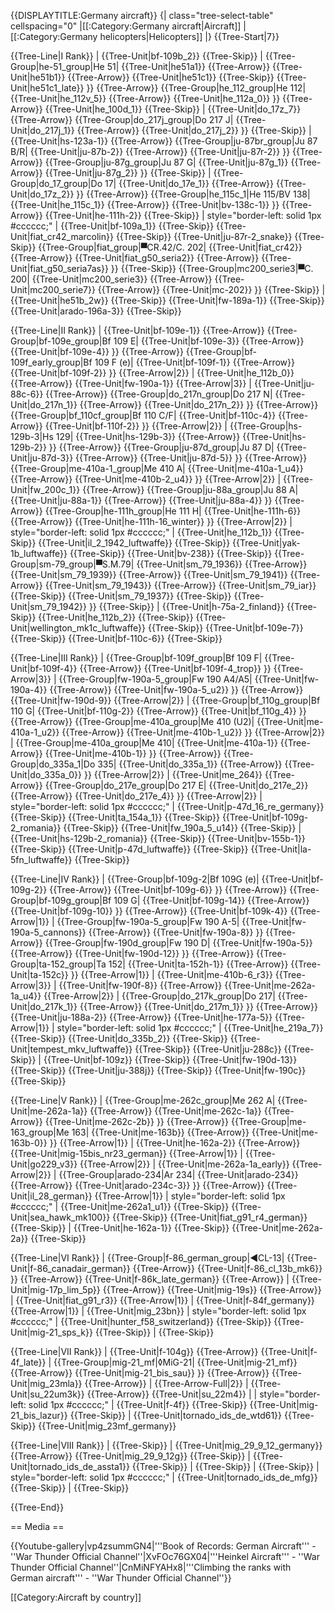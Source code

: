 {{DISPLAYTITLE:Germany aircraft}}
{| class="tree-select-table" cellspacing="0"
|[[:Category:Germany aircraft|Aircraft]]
|[[:Category:Germany helicopters|Helicopters]]
|}
{{Tree-Start|7}}

{{Tree-Line|I Rank}}
|
{{Tree-Unit|bf-109b_2}}
{{Tree-Skip}}
|
{{Tree-Group|he-51_group|He 51|
  {{Tree-Unit|he51a1}}
{{Tree-Arrow}}
{{Tree-Unit|he51b1}}
{{Tree-Arrow}}
{{Tree-Unit|he51c1}}
{{Tree-Skip}}
{{Tree-Unit|he51c1_late}}
}}
{{Tree-Arrow}}
{{Tree-Group|he_112_group|He 112|
  {{Tree-Unit|he_112v_5}}
{{Tree-Arrow}}
{{Tree-Unit|he_112a_0}}
}}
{{Tree-Arrow}}
{{Tree-Unit|he_100d_1}}
{{Tree-Skip}}
|
{{Tree-Unit|do_17z_7}}
{{Tree-Arrow}}
{{Tree-Group|do_217j_group|Do 217 J|
  {{Tree-Unit|do_217j_1}}
{{Tree-Arrow}}
{{Tree-Unit|do_217j_2}}
}}
{{Tree-Skip}}
|
{{Tree-Unit|hs-123a-1}}
{{Tree-Arrow}}
{{Tree-Group|ju-87br_group|Ju 87 B/R|
  {{Tree-Unit|ju-87b-2}}
{{Tree-Arrow}}
{{Tree-Unit|ju-87r-2}}
}}
{{Tree-Arrow}}
{{Tree-Group|ju-87g_group|Ju 87 G|
  {{Tree-Unit|ju-87g_1}}
{{Tree-Arrow}}
{{Tree-Unit|ju-87g_2}}
}}
{{Tree-Skip}}
|
{{Tree-Group|do_17_group|Do 17|
  {{Tree-Unit|do_17e_1}}
{{Tree-Arrow}}
{{Tree-Unit|do_17z_2}}
}}
{{Tree-Arrow}}
{{Tree-Group|he_115c_1|He 115/BV 138|
  {{Tree-Unit|he_115c_1}}
{{Tree-Arrow}}
{{Tree-Unit|bv-138c-1}}
}}
{{Tree-Arrow}}
{{Tree-Unit|he-111h-2}}
{{Tree-Skip}}
| style="border-left: solid 1px #cccccc;" |
{{Tree-Unit|bf-109a_1}}
{{Tree-Skip}}
{{Tree-Unit|fiat_cr42_marcolin}}
{{Tree-Skip}}
{{Tree-Unit|ju-87r-2_snake}}
{{Tree-Skip}}
{{Tree-Group|fiat_group|▀CR.42/C. 202|
  {{Tree-Unit|fiat_cr42}}
{{Tree-Arrow}}
{{Tree-Unit|fiat_g50_seria2}}
{{Tree-Arrow}}
{{Tree-Unit|fiat_g50_seria7as}}
}}
{{Tree-Skip}}
{{Tree-Group|mc200_serie3|▀C. 200|
  {{Tree-Unit|mc200_serie3}}
{{Tree-Arrow}}
{{Tree-Unit|mc200_serie7}}
{{Tree-Arrow}}
{{Tree-Unit|mc-202}}
}}
{{Tree-Skip}}
|
{{Tree-Unit|he51b_2w}}
{{Tree-Skip}}
{{Tree-Unit|fw-189a-1}}
{{Tree-Skip}}
{{Tree-Unit|arado-196a-3}}
{{Tree-Skip}}

{{Tree-Line|II Rank}}
|
{{Tree-Unit|bf-109e-1}}
{{Tree-Arrow}}
{{Tree-Group|bf-109e_group|Bf 109 E|
  {{Tree-Unit|bf-109e-3}}
{{Tree-Arrow}}
{{Tree-Unit|bf-109e-4}}
}}
{{Tree-Arrow}}
{{Tree-Group|bf-109f_early_group|Bf 109 F (e)|
  {{Tree-Unit|bf-109f-1}}
{{Tree-Arrow}}
{{Tree-Unit|bf-109f-2}}
}}
{{Tree-Arrow|2}}
|
{{Tree-Unit|he_112b_0}}
{{Tree-Arrow}}
{{Tree-Unit|fw-190a-1}}
{{Tree-Arrow|3}}
|
{{Tree-Unit|ju-88c-6}}
{{Tree-Arrow}}
{{Tree-Group|do_217n_group|Do 217 N|
  {{Tree-Unit|do_217n_1}}
{{Tree-Arrow}}
{{Tree-Unit|do_217n_2}}
}}
{{Tree-Arrow}}
{{Tree-Group|bf_110cf_group|Bf 110 C/F|
  {{Tree-Unit|bf-110c-4}}
{{Tree-Arrow}}
{{Tree-Unit|bf-110f-2}}
}}
{{Tree-Arrow|2}}
|
{{Tree-Group|hs-129b-3|Hs 129|
  {{Tree-Unit|hs-129b-3}}
{{Tree-Arrow}}
{{Tree-Unit|hs-129b-2}}
}}
{{Tree-Arrow}}
{{Tree-Group|ju-87d_group|Ju 87 D|
  {{Tree-Unit|ju-87d-3}}
{{Tree-Arrow}}
{{Tree-Unit|ju-87d-5}}
}}
{{Tree-Arrow}}
{{Tree-Group|me-410a-1_group|Me 410 A|
  {{Tree-Unit|me-410a-1_u4}}
{{Tree-Arrow}}
{{Tree-Unit|me-410b-2_u4}}
}}
{{Tree-Arrow|2}}
|
{{Tree-Unit|fw_200c_1}}
{{Tree-Arrow}}
{{Tree-Group|ju-88a_group|Ju 88 A|
  {{Tree-Unit|ju-88a-1}}
{{Tree-Arrow}}
{{Tree-Unit|ju-88a-4}}
}}
{{Tree-Arrow}}
{{Tree-Group|he-111h_group|He 111 H|
  {{Tree-Unit|he-111h-6}}
{{Tree-Arrow}}
{{Tree-Unit|he-111h-16_winter}}
}}
{{Tree-Arrow|2}}
| style="border-left: solid 1px #cccccc;" |
{{Tree-Unit|he_112b_1}}
{{Tree-Skip}}
{{Tree-Unit|il_2_1942_luftwaffe}}
{{Tree-Skip}}
{{Tree-Unit|yak-1b_luftwaffe}}
{{Tree-Skip}}
{{Tree-Unit|bv-238}}
{{Tree-Skip}}
{{Tree-Group|sm-79_group|▀S.M.79|
  {{Tree-Unit|sm_79_1936}}
{{Tree-Arrow}}
{{Tree-Unit|sm_79_1939}}
{{Tree-Arrow}}
{{Tree-Unit|sm_79_1941}}
{{Tree-Arrow}}
{{Tree-Unit|sm_79_1943}}
{{Tree-Arrow}}
{{Tree-Unit|sm_79_iar}}
{{Tree-Skip}}
{{Tree-Unit|sm_79_1937}}
{{Tree-Skip}}
{{Tree-Unit|sm_79_1942}}
}}
{{Tree-Skip}}
|
{{Tree-Unit|h-75a-2_finland}}
{{Tree-Skip}}
{{Tree-Unit|he_112b_2}}
{{Tree-Skip}}
{{Tree-Unit|wellington_mk1c_luftwaffe}}
{{Tree-Skip}}
{{Tree-Unit|bf-109e-7}}
{{Tree-Skip}}
{{Tree-Unit|bf-110c-6}}
{{Tree-Skip}}

{{Tree-Line|III Rank}}
|
{{Tree-Group|bf-109f_group|Bf 109 F|
  {{Tree-Unit|bf-109f-4}}
{{Tree-Arrow}}
{{Tree-Unit|bf-109f-4_trop}}
}}
{{Tree-Arrow|3}}
|
{{Tree-Group|fw-190a-5_group|Fw 190 A4/A5|
  {{Tree-Unit|fw-190a-4}}
{{Tree-Arrow}}
{{Tree-Unit|fw-190a-5_u2}}
}}
{{Tree-Arrow}}
{{Tree-Unit|fw-190d-9}}
{{Tree-Arrow|2}}
|
{{Tree-Group|bf_110g_group|Bf 110 G|
  {{Tree-Unit|bf-110g-2}}
{{Tree-Arrow}}
{{Tree-Unit|bf_110g_4}}
}}
{{Tree-Arrow}}
{{Tree-Group|me-410a_group|Me 410 (U2)|
  {{Tree-Unit|me-410a-1_u2}}
{{Tree-Arrow}}
{{Tree-Unit|me-410b-1_u2}}
}}
{{Tree-Arrow|2}}
|
{{Tree-Group|me-410a_group|Me 410|
  {{Tree-Unit|me-410a-1}}
{{Tree-Arrow}}
{{Tree-Unit|me-410b-1}}
}}
{{Tree-Arrow}}
{{Tree-Group|do_335a_1|Do 335|
  {{Tree-Unit|do_335a_1}}
{{Tree-Arrow}}
{{Tree-Unit|do_335a_0}}
}}
{{Tree-Arrow|2}}
|
{{Tree-Unit|me_264}}
{{Tree-Arrow}}
{{Tree-Group|do_217e_group|Do 217 E|
  {{Tree-Unit|do_217e_2}}
{{Tree-Arrow}}
{{Tree-Unit|do_217e_4}}
}}
{{Tree-Arrow|2}}
| style="border-left: solid 1px #cccccc;" |
{{Tree-Unit|p-47d_16_re_germany}}
{{Tree-Skip}}
{{Tree-Unit|ta_154a_1}}
{{Tree-Skip}}
{{Tree-Unit|bf-109g-2_romania}}
{{Tree-Skip}}
{{Tree-Unit|fw_190a_5_u14}}
{{Tree-Skip}}
|
{{Tree-Unit|hs-129b-2_romania}}
{{Tree-Skip}}
{{Tree-Unit|bv-155b-1}}
{{Tree-Skip}}
{{Tree-Unit|p-47d_luftwaffe}}
{{Tree-Skip}}
{{Tree-Unit|la-5fn_luftwaffe}}
{{Tree-Skip}}

{{Tree-Line|IV Rank}}
|
{{Tree-Group|bf-109g-2|Bf 109G (e)|
  {{Tree-Unit|bf-109g-2}}
{{Tree-Arrow}}
{{Tree-Unit|bf-109g-6}}
}}
{{Tree-Arrow}}
{{Tree-Group|bf-109g_group|Bf 109 G|
  {{Tree-Unit|bf-109g-14}}
{{Tree-Arrow}}
{{Tree-Unit|bf-109g-10}}
}}
{{Tree-Arrow}}
{{Tree-Unit|bf-109k-4}}
{{Tree-Arrow|1}}
|
{{Tree-Group|fw-190a-5_group|Fw 190 A-5|
  {{Tree-Unit|fw-190a-5_cannons}}
{{Tree-Arrow}}
{{Tree-Unit|fw-190a-8}}
}}
{{Tree-Arrow}}
{{Tree-Group|fw-190d_group|Fw 190 D|
  {{Tree-Unit|fw-190a-5}}
{{Tree-Arrow}}
{{Tree-Unit|fw-190d-12}}
}}
{{Tree-Arrow}}
{{Tree-Group|ta-152_group|Ta 152|
  {{Tree-Unit|ta-152h-1}}
{{Tree-Arrow}}
{{Tree-Unit|ta-152c}}
}}
{{Tree-Arrow|1}}
|
{{Tree-Unit|me-410b-6_r3}}
{{Tree-Arrow|3}}
|
{{Tree-Unit|fw-190f-8}}
{{Tree-Arrow}}
{{Tree-Unit|me-262a-1a_u4}}
{{Tree-Arrow|2}}
|
{{Tree-Group|do_217k_group|Do 217|
  {{Tree-Unit|do_217k_1}}
{{Tree-Arrow}}
{{Tree-Unit|do_217m_1}}
}}
{{Tree-Arrow}}
{{Tree-Unit|ju-188a-2}}
{{Tree-Arrow}}
{{Tree-Unit|he-177a-5}}
{{Tree-Arrow|1}}
| style="border-left: solid 1px #cccccc;" |
{{Tree-Unit|he_219a_7}}
{{Tree-Skip}}
{{Tree-Unit|do_335b_2}}
{{Tree-Skip}}
{{Tree-Unit|tempest_mkv_luftwaffe}}
{{Tree-Skip}}
{{Tree-Unit|ju-288c}}
{{Tree-Skip}}
|
{{Tree-Unit|bf-109z}}
{{Tree-Skip}}
{{Tree-Unit|fw-190d-13}}
{{Tree-Skip}}
{{Tree-Unit|ju-388j}}
{{Tree-Skip}}
{{Tree-Unit|fw-190c}}
{{Tree-Skip}}

{{Tree-Line|V Rank}}
|
{{Tree-Group|me-262c_group|Me 262 A|
  {{Tree-Unit|me-262a-1a}}
{{Tree-Arrow}}
{{Tree-Unit|me-262c-1a}}
{{Tree-Arrow}}
{{Tree-Unit|me-262c-2b}}
}}
{{Tree-Arrow}}
{{Tree-Group|me-163_group|Me 163|
  {{Tree-Unit|me-163b}}
{{Tree-Arrow}}
{{Tree-Unit|me-163b-0}}
}}
{{Tree-Arrow|1}}
|
{{Tree-Unit|he-162a-2}}
{{Tree-Arrow}}
{{Tree-Unit|mig-15bis_nr23_german}}
{{Tree-Arrow|1}}
|
{{Tree-Unit|go229_v3}}
{{Tree-Arrow|2}}
|
{{Tree-Unit|me-262a-1a_early}}
{{Tree-Arrow|2}}
|
{{Tree-Group|arado-234|Ar 234|
  {{Tree-Unit|arado-234}}
{{Tree-Arrow}}
{{Tree-Unit|arado-234c-3}}
}}
{{Tree-Arrow}}
{{Tree-Unit|il_28_german}}
{{Tree-Arrow|1}}
| style="border-left: solid 1px #cccccc;" |
{{Tree-Unit|me-262a1_u1}}
{{Tree-Skip}}
{{Tree-Unit|sea_hawk_mk100}}
{{Tree-Skip}}
{{Tree-Unit|fiat_g91_r4_german}}
{{Tree-Skip}}
|
{{Tree-Unit|he-162a-1}}
{{Tree-Skip}}
{{Tree-Unit|me-262a-2a}}
{{Tree-Skip}}

{{Tree-Line|VI Rank}}
|
{{Tree-Group|f-86_german_group|◄CL-13|
  {{Tree-Unit|f-86_canadair_german}}
{{Tree-Arrow}}
{{Tree-Unit|f-86_cl_13b_mk6}}
}}
{{Tree-Arrow}}
{{Tree-Unit|f-86k_late_german}}
{{Tree-Arrow}}
|
{{Tree-Unit|mig-17p_lim_5p}}
{{Tree-Arrow}}
{{Tree-Unit|mig-19s}}
{{Tree-Arrow}}
|
{{Tree-Unit|fiat_g91_r3}}
{{Tree-Arrow|1}}
|
{{Tree-Unit|f-84f_germany}}
{{Tree-Arrow|1}}
|
{{Tree-Unit|mig_23bn}}
| style="border-left: solid 1px #cccccc;" |
{{Tree-Unit|hunter_f58_switzerland}}
{{Tree-Skip}}
{{Tree-Unit|mig-21_sps_k}}
{{Tree-Skip}}
|
{{Tree-Skip}}

{{Tree-Line|VII Rank}}
|
{{Tree-Unit|f-104g}}
{{Tree-Arrow}}
{{Tree-Unit|f-4f_late}}
|
{{Tree-Group|mig-21_mf|◊MiG-21|
  {{Tree-Unit|mig-21_mf}}
{{Tree-Arrow}}
{{Tree-Unit|mig-21_bis_sau}}
}}
{{Tree-Arrow}}
{{Tree-Unit|mig_23mla}}
{{Tree-Arrow}}
|
{{Tree-Arrow-Full|2}}
|
{{Tree-Unit|su_22um3k}}
{{Tree-Arrow}}
{{Tree-Unit|su_22m4}}
|
| style="border-left: solid 1px #cccccc;" |
{{Tree-Unit|f-4f}}
{{Tree-Skip}}
{{Tree-Unit|mig-21_bis_lazur}}
{{Tree-Skip}}
|
{{Tree-Unit|tornado_ids_de_wtd61}}
{{Tree-Skip}}
{{Tree-Unit|mig_23mf_germany}}

{{Tree-Line|VIII Rank}}
|
{{Tree-Skip}}
|
{{Tree-Unit|mig_29_9_12_germany}}
{{Tree-Arrow}}
{{Tree-Unit|mig_29_9_12g}}
{{Tree-Skip}}
|
{{Tree-Unit|tornado_ids_de_assta1}}
{{Tree-Skip}}
|
{{Tree-Skip}}
|
{{Tree-Skip}}
| style="border-left: solid 1px #cccccc;" |
{{Tree-Unit|tornado_ids_de_mfg}}
{{Tree-Skip}}
|
{{Tree-Skip}}

{{Tree-End}}

== Media ==

<!-- ''Excellent additions to the article would be video guides, screenshots from the game, and photos.'' -->

{{Youtube-gallery|vp4zsummGN4|'''Book of Records: German Aircraft''' - ''War Thunder Official Channel''|XvFOc76GX04|'''Heinkel Aircraft''' - ''War Thunder Official Channel''|CnMiNFYAHx8|'''Climbing the ranks with German aircraft'''  - ''War Thunder Official Channel''}}

[[Category:Aircraft by country]]
